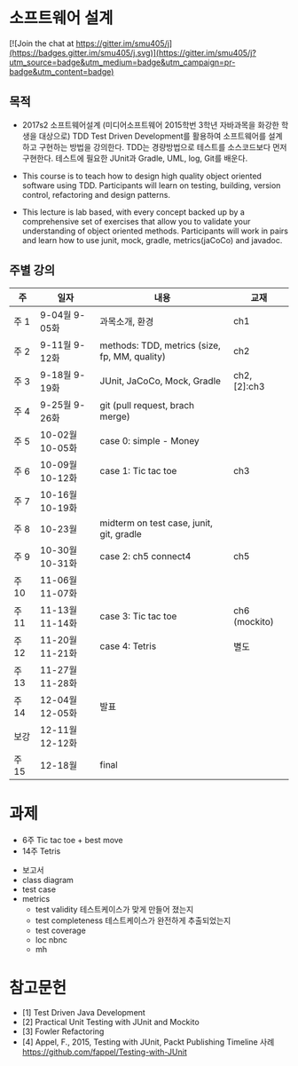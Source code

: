 # 소프트웨어 설계 
[![Join the chat at https://gitter.im/smu405/j](https://badges.gitter.im/smu405/j.svg)](https://gitter.im/smu405/j?utm_source=badge&utm_medium=badge&utm_campaign=pr-badge&utm_content=badge)

## 목적

* 2017s2 소프트웨어설계 (미디어소프트웨어 2015학번 3학년 자바과목을 화강한 학생을 대상으로)
TDD Test Driven Development를 활용하여 소프트웨어를 설계하고 구현하는 방법을 강의한다.
TDD는 경량방법으로 테스트를 소스코드보다 먼저 구현한다. 테스트에 필요한 JUnit과 Gradle, 
UML, log, Git를 배운다.

* This course is to teach how to design high quality object oriented software using TDD.
  Participants will learn on testing, building, version control, refactoring and design patterns.
* This lecture is lab based, with every concept backed up by
 a comprehensive set of exercises that allow you to validate your understanding of object oriented methods.
 Participants will work in pairs and learn how to use junit, mock, gradle, metrics(jaCoCo) and javadoc.

## 주별 강의

주 | 일자 | 내용 | 교재
-----|-----|-----|-----
주 1 | 9-04월 9-05화 | 과목소개, 환경 | ch1
주 2 | 9-11월 9-12화 | methods: TDD, metrics (size, fp, MM, quality) | ch2
주 3 | 9-18월 9-19화 | JUnit, JaCoCo, Mock, Gradle | ch2, [2]:ch3
주 4 | 9-25월 9-26화 | git (pull request, brach merge) |
주 5 | 10-02월 10-05화 | case 0: simple - Money |
주 6 | 10-09월 10-12화 | case 1: Tic tac toe | ch3 
주 7 | 10-16월 10-19화 |
주 8 | 10-23월 | midterm on test case, junit, git, gradle
주 9 | 10-30월 10-31화 | case 2: ch5 connect4 | ch5
주 10 | 11-06월 11-07화 | 
주 11 | 11-13월 11-14화 | case 3: Tic tac toe | ch6 (mockito)
주 12 | 11-20월 11-21화 | case 4: Tetris | 별도
주 13 | 11-27월 11-28화 | 
주 14 | 12-04월 12-05화 | 발표
보강 | 12-11월 12-12화 | 
주 15 | 12-18월 | final

# 과제
- 6주 Tic tac toe + best move
- 14주 Tetris
* 보고서
* class diagram
* test case
* metrics
    * test validity 테스트케이스가 맞게 만들어 졌는지
    * test completeness 테스트케이스가 완전하게 추출되었는지
    * test coverage 
    * loc nbnc
    * mh

# 참고문헌
* [1] Test Driven Java Development
* [2] Practical Unit Testing with JUnit and Mockito
* [3] Fowler Refactoring
* [4] Appel, F., 2015, Testing with JUnit, Packt Publishing Timeline 사례
https://github.com/fappel/Testing-with-JUnit

